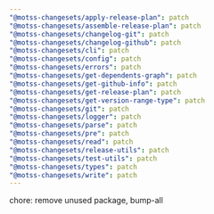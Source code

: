 ```yaml
---
"@motss-changesets/apply-release-plan": patch
"@motss-changesets/assemble-release-plan": patch
"@motss-changesets/changelog-git": patch
"@motss-changesets/changelog-github": patch
"@motss-changesets/cli": patch
"@motss-changesets/config": patch
"@motss-changesets/errors": patch
"@motss-changesets/get-dependents-graph": patch
"@motss-changesets/get-github-info": patch
"@motss-changesets/get-release-plan": patch
"@motss-changesets/get-version-range-type": patch
"@motss-changesets/git": patch
"@motss-changesets/logger": patch
"@motss-changesets/parse": patch
"@motss-changesets/pre": patch
"@motss-changesets/read": patch
"@motss-changesets/release-utils": patch
"@motss-changesets/test-utils": patch
"@motss-changesets/types": patch
"@motss-changesets/write": patch
---
```


chore: remove unused package, bump-all
